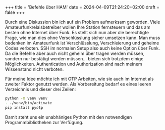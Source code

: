 +++
title = 'Befehle über HAM'
date = 2024-04-09T21:24:20+02:00
draft = false
+++

Durch eine Diskussion bin ich auf ein Problem aufmerksam geworden. Viele Amateurfunkrelaisbetreiber wollen Ihre Station fernsteuern und das am besten ohne Internet über Funk. Es stellt sich nun aber die berechtigte Frage, wie man dies ohne Verschlüsslung sicher umsetzen kann. Man muss bedenken im Amateurfunk ist Verschlüsslung, Verschleierung und geheime Codes verboten. SSH im normalen Setup also auch keine Option über Funk. Da die Befehle aber auch nicht geheim über tragen werden müssen, sondern nur bestätigt werden müssen... bieten sich trotzdem einige Möglichkeiten. Authentication und Authorization sind nach meinem Wissenstand nicht verboten.

Für meine Idee möchte ich mit OTP Arbeiten, wie sie auch im Internet als zweiter Faktor genutzt werden. Als Vorbereitung bedarf es eines leeren Verzeichnis und dieser drei Zeilen:
```bash
python -m venv venv
. ./venv/bin/activate
pip install pyotp
```
Damit steht uns ein unabhäniges Python mit den notwendigen Programmbibliotheken zur Verfügung.